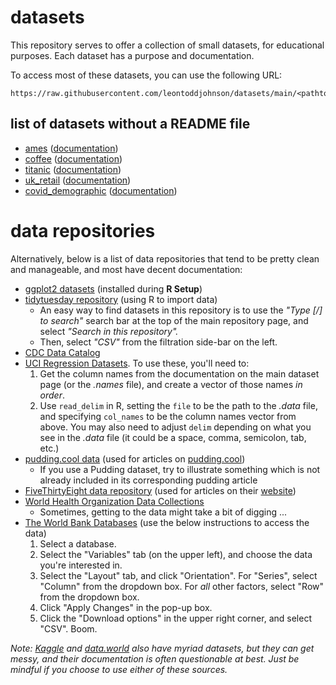 # datasets

This repository serves to offer a collection of small datasets, for educational purposes. Each dataset has a purpose and documentation.

To access most of these datasets, you can use the following URL:

```
https://raw.githubusercontent.com/leontoddjohnson/datasets/main/<pathtofile>
```

## list of datasets without a README file

- [ames](./data/ames.csv) ([documentation](https://jse.amstat.org/v19n3/decock/DataDocumentation.txt))
- [coffee](./data/coffee_analysis.csv) ([documentation](https://www.kaggle.com/datasets/schmoyote/coffee-reviews-dataset/))
- [titanic](./data/titanic.csv) ([documentation](https://www.kaggle.com/competitions/titanic/data))
- [uk_retail](./data/uk_retail.csv) ([documentation](https://archive.ics.uci.edu/dataset/352/online+retail))
- [covid_demographic](./data/covid_demographic.csv) ([documentation](https://data.cdc.gov/Public-Health-Surveillance/COVID-19-Weekly-Cases-and-Deaths-by-Age-Race-Ethni/hrdz-jaxc/about_data))

# data repositories

Alternatively, below is a list of data repositories that tend to be pretty clean and manageable, and most have decent documentation:

- [ggplot2 datasets](https://ggplot2.tidyverse.org/reference/#data) (installed during **R Setup**)
- [tidytuesday repository](https://github.com/rfordatascience/tidytuesday/tree/master) (using R to import data)
  - An easy way to find datasets in this repository is to use the *"Type [/] to search"* search bar at the top of the main repository page, and select *"Search in this repository".*
  - Then, select *"CSV"* from the filtration side-bar on the left.
- [CDC Data Catalog](https://data.cdc.gov/browse)
- [UCI Regression Datasets](https://archive.ics.uci.edu/datasets). To use these, you'll need to:
  1. Get the column names from the documentation on the main dataset page (or the *.names* file), and create a vector of those names *in order*.
  2. Use `read_delim` in R, setting the `file` to be the path to the *.data* file, and specifying `col_names` to be the column names vector from above. You may also need to adjust `delim` depending on what you see in the *.data* file (it could be a space, comma, semicolon, tab, etc.)
- [pudding.cool data](https://github.com/the-pudding/data) (used for articles on [pudding.cool](https://pudding.cool/))
  - If you use a Pudding dataset, try to illustrate something which is not already included in its corresponding pudding article
- [FiveThirtyEight data repository](https://github.com/fivethirtyeight/data) (used for articles on their [website](https://fivethirtyeight.com/))
- [World Health Organization Data Collections](https://www.who.int/data/collections)
  - Sometimes, getting to the data might take a bit of digging ...
- [The World Bank Databases](https://databank.worldbank.org/databases) (use the below instructions to access the data)
  1. Select a database.
  2. Select the "Variables" tab (on the upper left), and choose the data you're interested in.
  3. Select the "Layout" tab, and click "Orientation". For "Series", select "Column" from the dropdown box. For *all* other factors, select "Row" from the dropdown box.
  4. Click "Apply Changes" in the pop-up box.
  5. Click the "Download options" in the upper right corner, and select "CSV". Boom.

*Note: [Kaggle](https://www.kaggle.com/datasets/) and [data.world](https://data.world/datasets/open-data) also have myriad datasets, but they can get messy, and their documentation is often questionable at best. Just be mindful if you choose to use either of these sources.*
